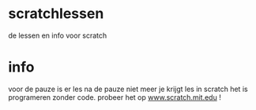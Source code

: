 # scratchlessen
de lessen en info voor scratch
# info
voor de pauze is er les
na de pauze niet meer
je krijgt les in scratch
het is programeren zonder code.
probeer het op
www.scratch.mit.edu !
